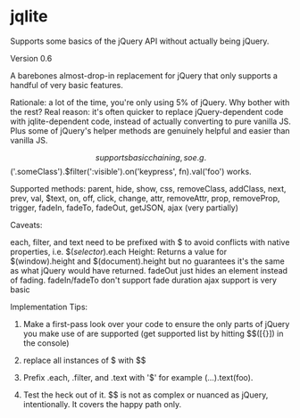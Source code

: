# jqlite
Supports some basics of the jQuery API without actually being jQuery.

Version 0.6

A barebones almost-drop-in replacement for jQuery that only supports a handful of very basic features.

Rationale: a lot of the time, you're only using 5% of jQuery. Why bother with the rest?
Real reason: it's often quicker to replace jQuery-dependent code with jqlite-dependent code, instead of actually converting to pure vanilla JS. Plus some of jQuery's helper methods are genuinely helpful and easier than vanilla JS.

$$ supports basic chaining, so e.g. $$('.someClass').$filter(':visible').on('keypress', fn).val('foo') works.

Supported methods: parent, hide, show, css, removeClass, addClass, next, prev, val, $text, on, off, click, change, attr, removeAttr, prop, removeProp, trigger, fadeIn, fadeTo, fadeOut, getJSON, ajax (very partially)

Caveats:

each, filter, and text need to be prefixed with $ to avoid conflicts with native properties, i.e. $$(selector).$each
Height: Returns a value for $(window).height and $(document).height but no guarantees it's the same as what jQuery would have returned.
fadeOut just hides an element instead of fading.
fadeIn/fadeTo don't support fade duration
ajax support is very basic

Implementation Tips:

1) Make a first-pass look over your code to ensure the only parts of jQuery you make use of are supported (get supported list by hitting $$([{}]) in the console)

2) replace all instances of $ with $$

3) Prefix .each, .filter, and .text with '$' for example $(...).$text(foo).

4) Test the heck out of it. $$ is not as complex or nuanced as jQuery, intentionally. It covers the happy path only.
